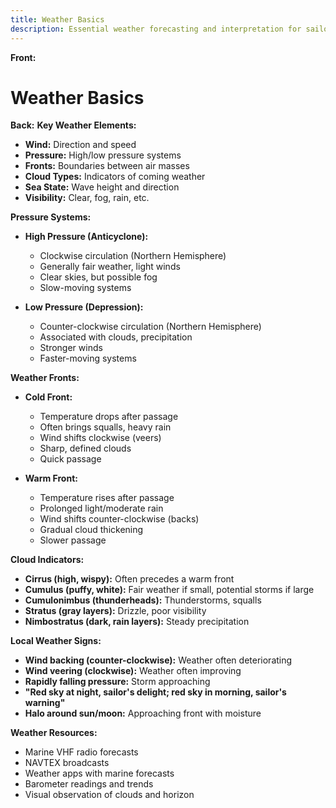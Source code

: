 ```yaml
---
title: Weather Basics
description: Essential weather forecasting and interpretation for sailors
---
```


**Front:**
# Weather Basics

**Back:**
**Key Weather Elements:**
- **Wind:** Direction and speed
- **Pressure:** High/low pressure systems
- **Fronts:** Boundaries between air masses
- **Cloud Types:** Indicators of coming weather
- **Sea State:** Wave height and direction
- **Visibility:** Clear, fog, rain, etc.

**Pressure Systems:**
- **High Pressure (Anticyclone):**
  - Clockwise circulation (Northern Hemisphere)
  - Generally fair weather, light winds
  - Clear skies, but possible fog
  - Slow-moving systems

- **Low Pressure (Depression):**
  - Counter-clockwise circulation (Northern Hemisphere)
  - Associated with clouds, precipitation
  - Stronger winds
  - Faster-moving systems

**Weather Fronts:**
- **Cold Front:**
  - Temperature drops after passage
  - Often brings squalls, heavy rain
  - Wind shifts clockwise (veers)
  - Sharp, defined clouds
  - Quick passage
  
- **Warm Front:**
  - Temperature rises after passage
  - Prolonged light/moderate rain
  - Wind shifts counter-clockwise (backs)
  - Gradual cloud thickening
  - Slower passage

**Cloud Indicators:**
- **Cirrus (high, wispy):** Often precedes a warm front
- **Cumulus (puffy, white):** Fair weather if small, potential storms if large
- **Cumulonimbus (thunderheads):** Thunderstorms, squalls
- **Stratus (gray layers):** Drizzle, poor visibility
- **Nimbostratus (dark, rain layers):** Steady precipitation

**Local Weather Signs:**
- **Wind backing (counter-clockwise):** Weather often deteriorating
- **Wind veering (clockwise):** Weather often improving
- **Rapidly falling pressure:** Storm approaching
- **"Red sky at night, sailor's delight; red sky in morning, sailor's warning"**
- **Halo around sun/moon:** Approaching front with moisture

**Weather Resources:**
- Marine VHF radio forecasts
- NAVTEX broadcasts
- Weather apps with marine forecasts
- Barometer readings and trends
- Visual observation of clouds and horizon 